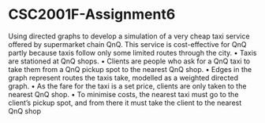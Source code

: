# CSC2001F-Assignment6
Using directed graphs to develop a simulation of a very cheap taxi service offered by supermarket chain QnQ. This service is cost-effective for QnQ partly because taxis follow only some limited routes through the city. 
• Taxis are stationed at QnQ shops. 
• Clients are people who ask for a QnQ taxi to take them from a QnQ pickup spot to the nearest QnQ shop. 
• Edges in the graph represent routes the taxis take, modelled as a weighted directed graph. 
• As the fare for the taxi is a set price, clients are only taken to the nearest QnQ shop. 
• To minimise costs, the nearest taxi must go to the client’s pickup spot, and from there it must take the client to the nearest QnQ shop

